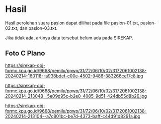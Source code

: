 # Hasil

Hasil perolehan suara paslon dapat dilihat pada file paslon-01.txt, paslon-02.txt, dan paslon-03.txt.

Jika tidak ada, artinya data tersebut belum ada pada SIREKAP.

## Foto C Plano

https://sirekap-obj-formc.kpu.go.id/9668/pemilu/ppwp/31/72/06/10/02/3172061002138-20240214-160118--a938bdef-c00e-4502-9486-383266cef7c8.jpg

https://sirekap-obj-formc.kpu.go.id/9668/pemilu/ppwp/31/72/06/10/02/3172061002138-20240214-213048--5e09d95c-b2e0-4085-9d51-424db55d8b26.jpg

https://sirekap-obj-formc.kpu.go.id/9668/pemilu/ppwp/31/72/06/10/02/3172061002138-20240214-213104--a7c801bc-be7d-4373-baff-c44d91d8291a.jpg

